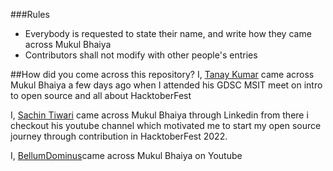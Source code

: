###Rules
- Everybody is requested to state their name, and write how they came across Mukul Bhaiya
- Contributors shall not modify with other people's entries

##How did you come across this repository?
I, [Tanay Kumar](www.github.com/Tanaykmr) came across Mukul Bhaiya a few days ago when I attended his GDSC MSIT meet on intro to open source and all about HacktoberFest
    
I, [Sachin Tiwari](www.github.com/Sachin2486) came across Mukul Bhaiya through  Linkedin from there i checkout his youtube channel which motivated me to start my open source journey through contribution in HacktoberFest 2022.


I, [BellumDominus](https://github.com/BellumDominus)came across Mukul Bhaiya on Youtube

